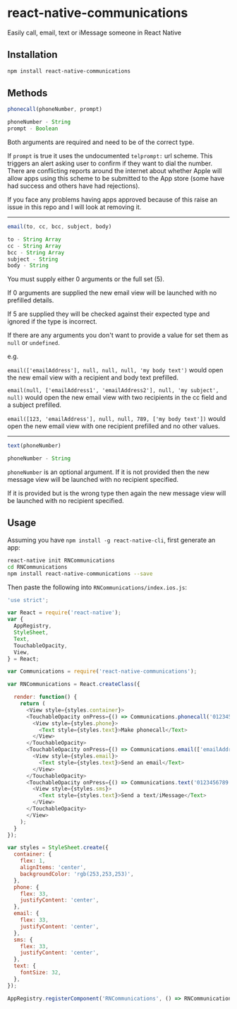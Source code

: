 # react-native-communications

Easily call, email, text or iMessage someone in React Native

## Installation

```bash
npm install react-native-communications
```

## Methods

```js
phonecall(phoneNumber, prompt)

phoneNumber - String
prompt - Boolean
```

Both arguments are required and need to be of the correct type.

If `prompt` is true it uses the undocumented `telprompt:` url scheme. This triggers an alert asking user to confirm if they want to dial the number. There are conflicting reports around the internet about whether Apple will allow apps using this scheme to be submitted to the App store (some have had success and others have had rejections).

If you face any problems having apps approved because of this raise an issue in this repo and I will look at removing it.

---

```js
email(to, cc, bcc, subject, body)

to - String Array
cc - String Array
bcc - String Array
subject - String
body - String
```

You must supply either 0 arguments or the full set (5).

If 0 arguments are supplied the new email view will be launched with no prefilled details.

If 5 are supplied they will be checked against their expected type and ignored if the type is incorrect.

If there are any arguments you don't want to provide a value for set them as `null` or `undefined`.

e.g.

`email(['emailAddress'], null, null, null, 'my body text')` would open the new email view with a recipient and body text prefilled.

`email(null, ['emailAddress1', 'emailAddress2'], null, 'my subject', null)` would open the new email view with two recipients in the cc field and a subject prefilled.

`email([123, 'emailAddress'], null, null, 789, ['my body text'])` would open the new email view with one recipient prefilled and no other values.

---

```js
text(phoneNumber)

phoneNumber - String
```

`phoneNumber` is an optional argument. If it is not provided then the new message view will be launched with no recipient specified.

If it is provided but is the wrong type then again the new message view will be launched with no recipient specified.

## Usage

Assuming you have `npm install -g react-native-cli`, first generate an app:

```bash
react-native init RNCommunications
cd RNCommunications
npm install react-native-communications --save
```

Then paste the following into `RNCommunications/index.ios.js`:

```js
'use strict';

var React = require('react-native');
var {
  AppRegistry,
  StyleSheet,
  Text,
  TouchableOpacity,
  View,
} = React;

var Communications = require('react-native-communications');

var RNCommunications = React.createClass({

  render: function() {
    return (
      <View style={styles.container}>
      <TouchableOpacity onPress={() => Communications.phonecall('0123456789', true)}>
        <View style={styles.phone}>
          <Text style={styles.text}>Make phonecall</Text>
        </View>
      </TouchableOpacity>
      <TouchableOpacity onPress={() => Communications.email(['emailAddress1', 'emailAddress2'],null,null,'My Subject','My body text')}>
        <View style={styles.email}>
          <Text style={styles.text}>Send an email</Text>
        </View>
      </TouchableOpacity>
      <TouchableOpacity onPress={() => Communications.text('0123456789')}>
        <View style={styles.sms}>
          <Text style={styles.text}>Send a text/iMessage</Text>
        </View>
      </TouchableOpacity>
      </View>
    );
  }
});

var styles = StyleSheet.create({
  container: {
    flex: 1,
    alignItems: 'center',
    backgroundColor: 'rgb(253,253,253)',
  },
  phone: {
    flex: 33,
    justifyContent: 'center',
  },
  email: {
    flex: 33,
    justifyContent: 'center',
  },
  sms: {
    flex: 33,
    justifyContent: 'center',
  },
  text: {
    fontSize: 32,
  },
});

AppRegistry.registerComponent('RNCommunications', () => RNCommunications);
```